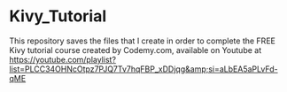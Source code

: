 # Kivy_Tutorial
This repository saves the files that I create in order to complete the FREE Kivy tutorial course created by Codemy.com, available on Youtube at https://youtube.com/playlist?list=PLCC34OHNcOtpz7PJQ7Tv7hqFBP_xDDjqg&amp;si=aLbEA5aPLvFd-qME
